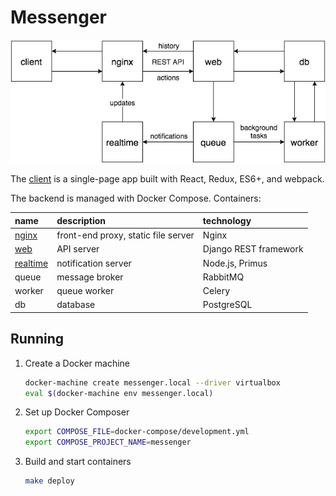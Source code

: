# Messenger

![Architecture Overview](./docs/architecture.png)

The [client](web/client/client) is a single-page app built with React, Redux,
ES6+, and webpack.

The backend is managed with Docker Compose. Containers:

| name                 | description                         | technology            |
|:-------------------- |:----------------------------------- |:--------------------- |
| [nginx](nginx)       | front-end proxy, static file server | Nginx                 |
| [web](web)           | API server                          | Django REST framework |
| [realtime](realtime) | notification server                 | Node.js, Primus       |
| queue                | message broker                      | RabbitMQ              |
| worker               | queue worker                        | Celery                |
| db                   | database                            | PostgreSQL            |

## Running

1. Create a Docker machine
   ```sh
   docker-machine create messenger.local --driver virtualbox
   eval $(docker-machine env messenger.local)
   ```

2. Set up Docker Composer
   ```sh
   export COMPOSE_FILE=docker-compose/development.yml
   export COMPOSE_PROJECT_NAME=messenger
   ```

3. Build and start containers
   ```sh
   make deploy
   ```
